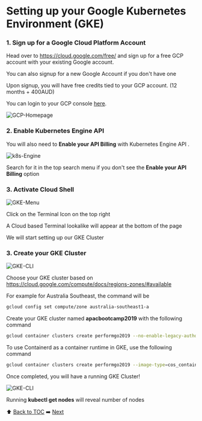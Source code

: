 # Setting up your Google Kubernetes Environment (GKE)

### 1. Sign up for a Google Cloud Platform Account

Head over to https://cloud.google.com/free/ and sign up for a free GCP account with your existing Google account. 

You can also signup for a new Google Account if you don't have one

Upon signup, you will have free credits tied to your GCP account. (12 months + 400AUD)

You can login to your GCP console [here](https://console.cloud.google.com/home/).

![GCP-Homepage](https://github.com/Nodnarboen/HOT-k8s/blob/master/assets/Picture1.png)

### 2. Enable Kubernetes Engine API 

You will also need to <b>Enable your API Billing</b> with Kubernetes Engine API .

![k8s-Engine](https://github.com/Nodnarboen/HOT-k8s/blob/master/assets/Picture3.png)

Search for it in the top search menu if you don't see the <b>Enable your API Billing</b> option

### 3. Activate Cloud Shell

![GKE-Menu](https://github.com/Nodnarboen/HOT-k8s/blob/master/assets/Picture4.png)

Click on the Terminal Icon on the top right

A Cloud based Terminal lookalike will appear at the bottom of the page

We will start setting up our GKE Cluster 

### 3. Create your GKE Cluster

![GKE-CLI](https://github.com/Nodnarboen/HOT-k8s/blob/master/assets/Picture5.png)

Choose your GKE cluster based on https://cloud.google.com/compute/docs/regions-zones/#available

For example for Australia Southeast, the command will be 

```bash
gcloud config set compute/zone australia-southeast1-a
```

Create your GKE cluster named <b>apacbootcamp2019</b> with the following command

```bash
gcloud container clusters create performgo2019 --no-enable-legacy-authorization
```

To use Containerd as a container runtime in GKE, use the following command

```bash
gcloud container clusters create performgo2019 --image-type=cos_containerd --cluster-version=1.11 
```

Once completed, you will have a running GKE Cluster!

![GKE-CLI](https://github.com/Nodnarboen/HOT-k8s/blob/master/assets/Picture6.png)

Running <b>kubectl get nodes</b> will reveal number of nodes

:arrow_up: [Back to TOC](/README.md)  :arrow_right: [Next](../lab2/README.md)

